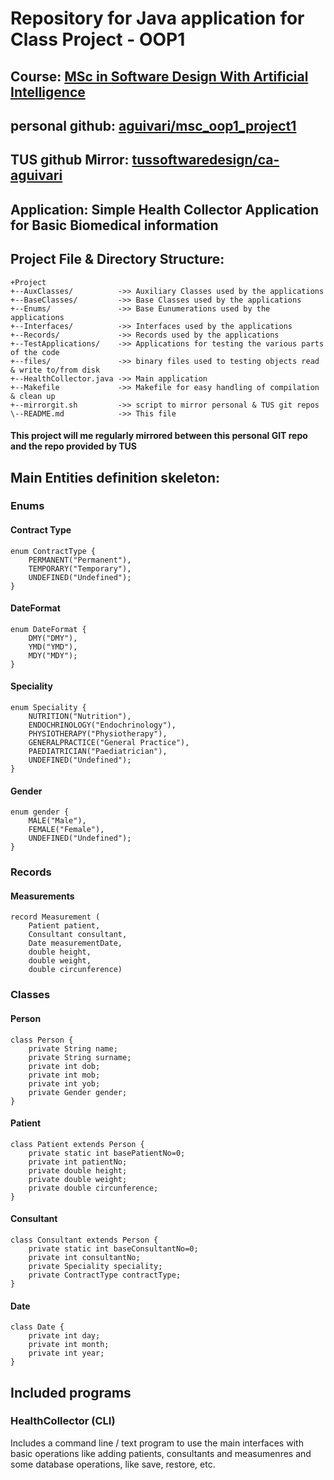 # Repository for Java application for Class Project - OOP1

## Course: [MSc in Software Design With Artificial Intelligence](https://tus.ie/courses/msc-in-software-design-with-artificial-intelligence/)
## personal github: [aguivari/msc_oop1_project1](https://github.com/aguivari/msc_oop1_project1)
## TUS github Mirror: [tussoftwaredesign/ca-aguivari](https://github.com/tussoftwaredesign/ca-aguivari/)

## Application: Simple Health Collector Application for Basic Biomedical information

## Project File & Directory Structure:
```
+Project
+--AuxClasses/          ->> Auxiliary Classes used by the applications
+--BaseClasses/         ->> Base Classes used by the applications
+--Enums/               ->> Base Eunumerations used by the applications
+--Interfaces/          ->> Interfaces used by the applications
+--Records/             ->> Records used by the applications
+--TestApplications/    ->> Applications for testing the various parts of the code
+--files/               ->> binary files used to testing objects read & write to/from disk
+--HealthCollector.java ->> Main application
+--Makefile             ->> Makefile for easy handling of compilation & clean up
+--mirrorgit.sh         ->> script to mirror personal & TUS git repos
\--README.md            ->> This file
```

#### This project will me regularly mirrored between this personal GIT repo and the repo provided by TUS

## Main Entities definition skeleton:

### Enums

#### Contract Type
````
enum ContractType {
    PERMANENT("Permanent"),
    TEMPORARY("Temporary"),
    UNDEFINED("Undefined");
}
````

#### DateFormat
````
enum DateFormat {
    DMY("DMY"),
    YMD("YMD"),
    MDY("MDY");
}
````

#### Speciality
````
enum Speciality {
    NUTRITION("Nutrition"),
    ENDOCHRINOLOGY("Endochrinology"),
    PHYSIOTHERAPY("Physiotherapy"),
    GENERALPRACTICE("General Practice"),
    PAEDIATRICIAN("Paediatrician"),
    UNDEFINED("Undefined");
}
````

#### Gender
````
enum gender {
    MALE("Male"),
    FEMALE("Female"),
    UNDEFINED("Undefined");
}
````

### Records

#### Measurements
````
record Measurement (
    Patient patient,
    Consultant consultant,
    Date measurementDate,
    double height,
    double weight,
    double circunference)
````

### Classes

#### Person
```
class Person {
    private String name;
    private String surname;
    private int dob;
    private int mob;
    private int yob;
    private Gender gender;
}
```

#### Patient
```
class Patient extends Person {
    private static int basePatientNo=0;
    private int patientNo;
    private double height;
    private double weight;
    private double circunference;
}
```

#### Consultant
```
class Consultant extends Person {
    private static int baseConsultantNo=0;
    private int consultantNo;
    private Speciality speciality;
    private ContractType contractType;
}
```

#### Date
```
class Date {
    private int day;
    private int month;
    private int year;
}
```

## Included programs

### HealthCollector (CLI)

Includes a command line / text program to use the main interfaces
with basic operations like adding patients, consultants and measumenres
and some database operations, like save, restore, etc.